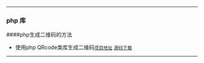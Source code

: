 ***
### php 库
####php生成二维码的方法

* 使用php QRcode类库生成二维码[`项目地址`](http://phpqrcode.sourceforge.net/)  [`源码下载`](http://sourceforge.net/projects/phpqrcode/)

***
